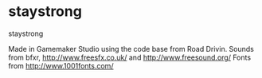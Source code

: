 # staystrong
staystrong

Made in Gamemaker Studio using the code base from Road Drivin.
Sounds from bfxr, http://www.freesfx.co.uk/ and http://www.freesound.org/
Fonts from http://www.1001fonts.com/